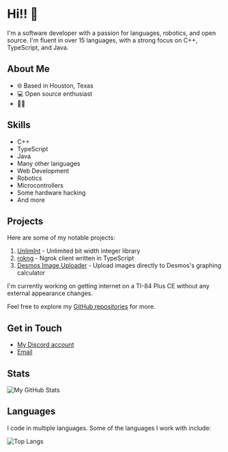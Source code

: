 # Hi!! 👋

I'm a software developer with a passion for languages, robotics, and open source. I'm fluent in over 15 languages, with a strong focus on C++, TypeScript, and Java.

## About Me

- 🌐 Based in Houston, Texas
- 💻 Open source enthusiast
- 🏳‍🌈

## Skills

- C++
- TypeScript
- Java
- Many other languages
- Web Development
- Robotics
- Microcontrollers
- Some hardware hacking
- And more

## Projects

Here are some of my notable projects:

1. [UnlimInt](https://github.com/estraco/unlimint) - Unlimited bit width integer library
2. [rokng](https://github.com/estraco/rokng) - Ngrok client written in TypeScript
3. [Desmos Image Uploader](https://github.com/estraco/desmos-image-uploader) - Upload images directly to Desmos's graphing calculator

I'm currently working on getting internet on a TI-84 Plus CE without any external appearance changes.

Feel free to explore my [GitHub repositories](https://github.com/estraco/repositories) for more.

## Get in Touch

- [My Discord account](https://discord.com/users/787143988514914324)
- [Email](mailto:s@blahaj.pro)

## Stats

![My GitHub Stats](https://github-readme-stats.vercel.app/api?username=estraco&show_icons=true)

## Languages

I code in multiple languages. Some of the languages I work with include:

![Top Langs](https://github-readme-stats.vercel.app/api/top-langs/?username=estraco&layout=compact)
